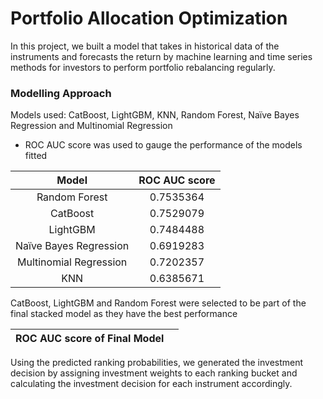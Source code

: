 # Portfolio Allocation Optimization 

In this project, we built a model that takes in historical data of the instruments and forecasts the return by machine learning and time series methods for investors to perform portfolio rebalancing regularly. 

### Modelling Approach
Models used: CatBoost, LightGBM, KNN, Random Forest, Naïve Bayes Regression and Multinomial Regression 
* ROC AUC score was used to gauge the performance of the models fitted

| Model                 | ROC AUC score  | 
|:--------------------: |:-------------: | 
| Random Forest         | 0.7535364      |
| CatBoost              | 0.7529079      | 
| LightGBM              | 0.7484488      | 
| Naïve Bayes Regression| 0.6919283      |
| Multinomial Regression| 0.7202357      |
| KNN                   | 0.6385671      |

CatBoost, LightGBM and Random Forest were selected to be part of the final stacked model as they have the best performance

| ROC AUC score of Final Model|                | 
|:--------------------------: |:-------------: | 

Using the predicted ranking probabilities, we generated the investment decision by assigning investment weights to each ranking bucket and calculating the investment decision for each instrument accordingly. 

